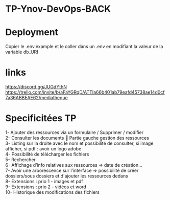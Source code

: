 # TP-Ynov-DevOps-BACK

# Deployment
Copier le .env.example et le coller dans un .env en modifiant la valeur de la variable db_URI

# links
https://discord.gg/JUGdYthN <br>
https://trello.com/invite/b/aFaYGRqD/ATTIa66b401ab79eafd45738ae14d0cf7a36ABBEAE62/mediatheque

# Specificitées TP
1-	Ajouter des ressources via un formulaire / Supprimer / modifier <br>
2-	Consulter les documents  Partie gauche gestion des ressources<br>
3-	Listing sur la droite avec le nom et possibilité de consulter, si image afficher, si pdf : avoir un logo adobe<br>
4-	Possibilité de télécharger les fichiers<br>
5-	Rechercher<br>
6-	Affichage d’info relatives aux ressources => date de création…<br>
7-	Avoir une arborescence sur l’interface => possibilité de créer dossiers/sous dossiers et d'ajouter les ressources dedans<br>
8-	Extensions : prio 1 - images et pdf <br>
9-	Extensions : prio 2 - vidéos et word<br>
10- Historique des modifications des fichiers
